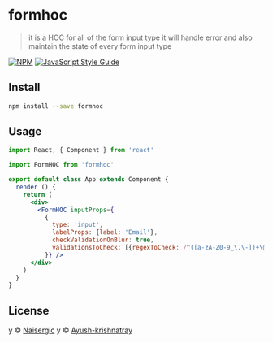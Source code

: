 # formhoc

> it is a HOC for all of the form input type it will handle error and also maintain the state of every form input type

[![NPM](https://img.shields.io/npm/v/formhoc.svg)](https://www.npmjs.com/package/formhoc) [![JavaScript Style Guide](https://img.shields.io/badge/code_style-standard-brightgreen.svg)](https://standardjs.com)

## Install

```bash
npm install --save formhoc
```

## Usage

```jsx
import React, { Component } from 'react'

import FormHOC from 'formhoc'

export default class App extends Component {
  render () {
    return (
      <div>
        <FormHOC inputProps={
          {
            type: 'input',
            labelProps: {label: 'Email'},
            checkValidationOnBlur: true,
            validationsToCheck: [{regexToCheck: /^([a-zA-Z0-9_\.\-])+\@(([a-zA-Z0-9\-])+\.)+([a-zA-Z0-9]{2,4})+$/, errorMsg: 'Invalid Email Format'}]
          }} />
      </div>
    )
  }
}
```

## License

y © [Naisergic](https://github.com/Naisergic)
y © [Ayush-krishnatray](https://github.com/Ayush-krishnatray)
